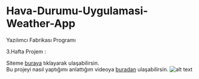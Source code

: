 # Hava-Durumu-Uygulamasi-Weather-App
Yazılımcı Fabrikası Programı

3.Hafta Projem :

Siteme [buraya](https://serhat-zunluoglu-weather-app.netlify.app/) tıklayarak ulaşabilirsin.  
Bu projeyi nasıl yaptığımı anlattığım videoya [buradan](https://youtu.be/b0qRyRgplhQ) ulaşabilirsin.
![alt text](https://github.com/serhatzunluoglu/Hava-Durumu-Uygulamasi-Weather-App/blob/ebfc5bd7aadbf01027b0515e9b01ccbebe1a99be/hava-durumu.png)
